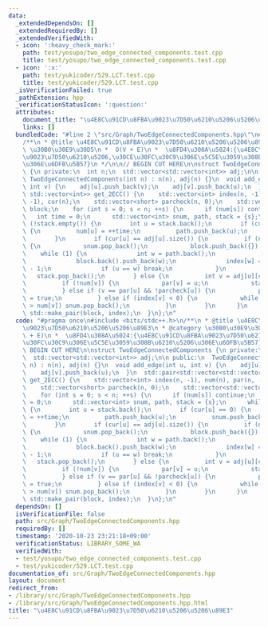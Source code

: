 ```yaml
---
data:
  _extendedDependsOn: []
  _extendedRequiredBy: []
  _extendedVerifiedWith:
  - icon: ':heavy_check_mark:'
    path: test/yosupo/two_edge_connected_components.test.cpp
    title: test/yosupo/two_edge_connected_components.test.cpp
  - icon: ':x:'
    path: test/yukicoder/529.LCT.test.cpp
    title: test/yukicoder/529.LCT.test.cpp
  _isVerificationFailed: true
  _pathExtension: hpp
  _verificationStatusIcon: ':question:'
  attributes:
    document_title: "\u4E8C\u91CD\u8FBA\u9023\u7D50\u6210\u5206\u5206\u89E3"
    links: []
  bundledCode: "#line 2 \"src/Graph/TwoEdgeConnectedComponents.hpp\"\n#include <bits/stdc++.h>\n\
    /**\n * @title \u4E8C\u91CD\u8FBA\u9023\u7D50\u6210\u5206\u5206\u89E3\n * @category\
    \ \u30B0\u30E9\u30D5\n *  O(V + E)\n *  \u8FD4\u308A\u5024:{\u4E8C\u91CD\u8FBA\
    \u9023\u7D50\u6210\u5206,\u30CE\u30FC\u30C9\u306E\u5C5E\u3059\u308B\u6210\u5206\
    \u306E\u6DFB\u5B57}\n */\n\n// BEGIN CUT HERE\n\nstruct TwoEdgeConnectedComponents\
    \ {\n private:\n  int n;\n  std::vector<std::vector<int>> adj;\n\n public:\n \
    \ TwoEdgeConnectedComponents(int n) : n(n), adj(n) {}\n  void add_edge(int u,\
    \ int v) {\n    adj[u].push_back(v);\n    adj[v].push_back(u);\n  }\n  std::pair<std::vector<std::vector<int>>,\
    \ std::vector<int>> get_2ECC() {\n    std::vector<int> index(n, -1), num(n), par(n,\
    \ -1), cur(n);\n    std::vector<short> parcheck(n, 0);\n    std::vector<std::vector<int>>\
    \ block;\n    for (int s = 0; s < n; ++s) {\n      if (num[s]) continue;\n   \
    \   int time = 0;\n      std::vector<int> snum, path, stack = {s};\n      while\
    \ (!stack.empty()) {\n        int u = stack.back();\n        if (cur[u] == 0)\
    \ {\n          num[u] = ++time;\n          path.push_back(u);\n          snum.push_back(num[u]);\n\
    \        }\n        if (cur[u] == adj[u].size()) {\n          if (num[u] == snum.back())\
    \ {\n            snum.pop_back();\n            block.push_back({});\n        \
    \    while (1) {\n              int w = path.back();\n              path.pop_back();\n\
    \              block.back().push_back(w);\n              index[w] = block.size()\
    \ - 1;\n              if (u == w) break;\n            }\n          }\n       \
    \   stack.pop_back();\n        } else {\n          int v = adj[u][cur[u]++];\n\
    \          if (!num[v]) {\n            par[v] = u;\n            stack.push_back(v);\n\
    \          } else if (v == par[u] && !parcheck[u]) {\n            parcheck[u]\
    \ = true;\n          } else if (index[v] < 0) {\n            while (snum.back()\
    \ > num[v]) snum.pop_back();\n          }\n        }\n      }\n    }\n    return\
    \ std::make_pair(block, index);\n  }\n};\n"
  code: "#pragma once\n#include <bits/stdc++.h>\n/**\n * @title \u4E8C\u91CD\u8FBA\
    \u9023\u7D50\u6210\u5206\u5206\u89E3\n * @category \u30B0\u30E9\u30D5\n *  O(V\
    \ + E)\n *  \u8FD4\u308A\u5024:{\u4E8C\u91CD\u8FBA\u9023\u7D50\u6210\u5206,\u30CE\
    \u30FC\u30C9\u306E\u5C5E\u3059\u308B\u6210\u5206\u306E\u6DFB\u5B57}\n */\n\n//\
    \ BEGIN CUT HERE\n\nstruct TwoEdgeConnectedComponents {\n private:\n  int n;\n\
    \  std::vector<std::vector<int>> adj;\n\n public:\n  TwoEdgeConnectedComponents(int\
    \ n) : n(n), adj(n) {}\n  void add_edge(int u, int v) {\n    adj[u].push_back(v);\n\
    \    adj[v].push_back(u);\n  }\n  std::pair<std::vector<std::vector<int>>, std::vector<int>>\
    \ get_2ECC() {\n    std::vector<int> index(n, -1), num(n), par(n, -1), cur(n);\n\
    \    std::vector<short> parcheck(n, 0);\n    std::vector<std::vector<int>> block;\n\
    \    for (int s = 0; s < n; ++s) {\n      if (num[s]) continue;\n      int time\
    \ = 0;\n      std::vector<int> snum, path, stack = {s};\n      while (!stack.empty())\
    \ {\n        int u = stack.back();\n        if (cur[u] == 0) {\n          num[u]\
    \ = ++time;\n          path.push_back(u);\n          snum.push_back(num[u]);\n\
    \        }\n        if (cur[u] == adj[u].size()) {\n          if (num[u] == snum.back())\
    \ {\n            snum.pop_back();\n            block.push_back({});\n        \
    \    while (1) {\n              int w = path.back();\n              path.pop_back();\n\
    \              block.back().push_back(w);\n              index[w] = block.size()\
    \ - 1;\n              if (u == w) break;\n            }\n          }\n       \
    \   stack.pop_back();\n        } else {\n          int v = adj[u][cur[u]++];\n\
    \          if (!num[v]) {\n            par[v] = u;\n            stack.push_back(v);\n\
    \          } else if (v == par[u] && !parcheck[u]) {\n            parcheck[u]\
    \ = true;\n          } else if (index[v] < 0) {\n            while (snum.back()\
    \ > num[v]) snum.pop_back();\n          }\n        }\n      }\n    }\n    return\
    \ std::make_pair(block, index);\n  }\n};\n"
  dependsOn: []
  isVerificationFile: false
  path: src/Graph/TwoEdgeConnectedComponents.hpp
  requiredBy: []
  timestamp: '2020-10-23 23:21:18+09:00'
  verificationStatus: LIBRARY_SOME_WA
  verifiedWith:
  - test/yosupo/two_edge_connected_components.test.cpp
  - test/yukicoder/529.LCT.test.cpp
documentation_of: src/Graph/TwoEdgeConnectedComponents.hpp
layout: document
redirect_from:
- /library/src/Graph/TwoEdgeConnectedComponents.hpp
- /library/src/Graph/TwoEdgeConnectedComponents.hpp.html
title: "\u4E8C\u91CD\u8FBA\u9023\u7D50\u6210\u5206\u5206\u89E3"
---
```

